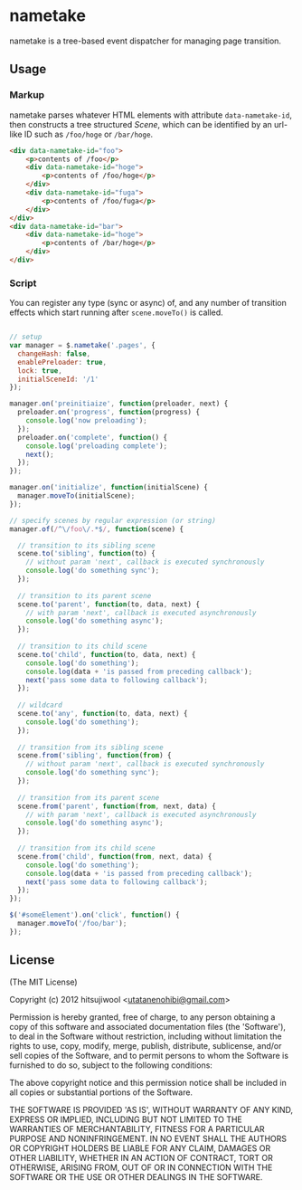 # nametake

nametake is a tree-based event dispatcher for managing page transition.

## Usage

### Markup

nametake parses whatever HTML elements with attribute `data-nametake-id`, then constructs a tree structured _Scene_, which can be identified by an url-like ID such as `/foo/hoge` or `/bar/hoge`.

```html
<div data-nametake-id="foo">
    <p>contents of /foo</p>
    <div data-nametake-id="hoge">
        <p>contents of /foo/hoge</p>
    </div>
    <div data-nametake-id="fuga">
        <p>contents of /foo/fuga</p>
    </div>
</div>
<div data-nametake-id="bar">
    <div data-nametake-id="hoge">
        <p>contents of /bar/hoge</p>
    </div>
</div>
```

### Script

You can register any type (sync or async) of, and any number of transition effects which start running after `scene.moveTo()` is called.

```javascript

// setup
var manager = $.nametake('.pages', {
  changeHash: false,
  enablePreloader: true,
  lock: true,
  initialSceneId: '/1'
});

manager.on('preinitiaize', function(preloader, next) {
  preloader.on('progress', function(progress) {
    console.log('now preloading');
  });
  preloader.on('complete', function() {
    console.log('preloading complete');
    next();
  });
});

manager.on('initialize', function(initialScene) {
  manager.moveTo(initialScene);
});

// specify scenes by regular expression (or string)
manager.of(/^\/foo\/.*$/, function(scene) {

  // transition to its sibling scene
  scene.to('sibling', function(to) {
    // without param 'next', callback is executed synchronously
    console.log('do something sync');
  });
  
  // transition to its parent scene
  scene.to('parent', function(to, data, next) {
    // with param 'next', callback is executed asynchronously
    console.log('do something async');
  });  
  
  // transition to its child scene
  scene.to('child', function(to, data, next) {
    console.log('do something');
    console.log(data + 'is passed from preceding callback');
    next('pass some data to following callback');
  });
  
  // wildcard
  scene.to('any', function(to, data, next) {
    console.log('do something');
  });
  
  // transition from its sibling scene
  scene.from('sibling', function(from) {
    // without param 'next', callback is executed synchronously
    console.log('do something sync');
  });
  
  // transition from its parent scene
  scene.from('parent', function(from, next, data) {
    // with param 'next', callback is executed asynchronously
    console.log('do something async');
  });  
  
  // transition from its child scene
  scene.from('child', function(from, next, data) {
    console.log('do something');
    console.log(data + 'is passed from preceding callback');
    next('pass some data to following callback');
  });  
});

$('#someElement').on('click', function() {
  manager.moveTo('/foo/bar');
});

```

## License

(The MIT License)

Copyright (c) 2012 hitsujiwool &lt;utatanenohibi@gmail.com&gt;

Permission is hereby granted, free of charge, to any person obtaining
a copy of this software and associated documentation files (the
'Software'), to deal in the Software without restriction, including
without limitation the rights to use, copy, modify, merge, publish,
distribute, sublicense, and/or sell copies of the Software, and to
permit persons to whom the Software is furnished to do so, subject to
the following conditions:

The above copyright notice and this permission notice shall be
included in all copies or substantial portions of the Software.

THE SOFTWARE IS PROVIDED 'AS IS', WITHOUT WARRANTY OF ANY KIND,
EXPRESS OR IMPLIED, INCLUDING BUT NOT LIMITED TO THE WARRANTIES OF
MERCHANTABILITY, FITNESS FOR A PARTICULAR PURPOSE AND NONINFRINGEMENT.
IN NO EVENT SHALL THE AUTHORS OR COPYRIGHT HOLDERS BE LIABLE FOR ANY
CLAIM, DAMAGES OR OTHER LIABILITY, WHETHER IN AN ACTION OF CONTRACT,
TORT OR OTHERWISE, ARISING FROM, OUT OF OR IN CONNECTION WITH THE
SOFTWARE OR THE USE OR OTHER DEALINGS IN THE SOFTWARE.
